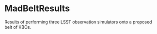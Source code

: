 # MadBeltResults
Results of performing three LSST observation simulators onto a proposed belt of KBOs.
